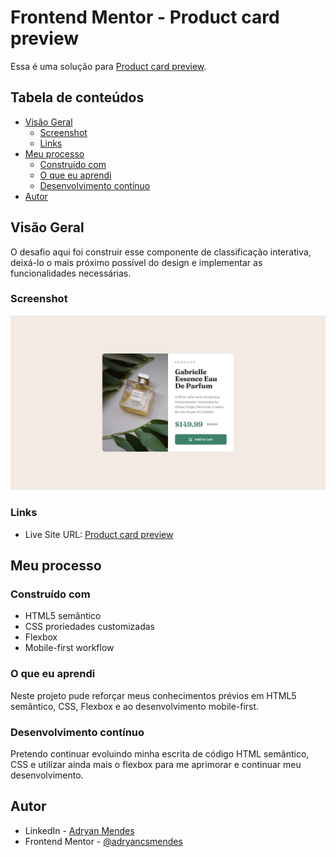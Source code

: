 # Frontend Mentor - Product card preview

Essa é uma solução para [Product card preview](https://www.frontendmentor.io/challenges/product-preview-card-component-GO7UmttRfa). 

## Tabela de conteúdos

- [Visão Geral](#visão-geral)
  - [Screenshot](#screenshot)
  - [Links](#links)
- [Meu processo](#meu-processo)
  - [Construído com](#construído-com)
  - [O que eu aprendi](#o-que-eu-aprendi)
  - [Desenvolvimento contínuo](#desenvolvimento-contínuo)
- [Autor](#autor)


## Visão Geral

O desafio aqui foi construir esse componente de classificação interativa, deixá-lo o mais próximo possível do design e implementar as funcionalidades necessárias.


### Screenshot


![](/design/desktop-design.jpg)


### Links

- Live Site URL: [Product card preview](https://product-preview-card-flax.vercel.app/)


## Meu processo

### Construído com

- HTML5 semântico
- CSS proriedades customizadas
- Flexbox
- Mobile-first workflow


### O que eu aprendi

Neste projeto pude reforçar meus conhecimentos prévios em HTML5 semântico, CSS, Flexbox e ao desenvolvimento mobile-first.


### Desenvolvimento contínuo

Pretendo continuar evoluindo minha escrita de código HTML semântico, CSS e utilizar ainda mais o flexbox para me aprimorar e continuar meu desenvolvimento.


## Autor

- LinkedIn - [Adryan Mendes](https://www.linkedin.com/in/adryan-c%C3%A9sar-mendes-527248186/)
- Frontend Mentor - [@adryancsmendes](https://www.frontendmentor.io/profile/adryancsmendes)

